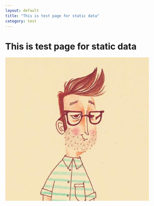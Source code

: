 ```yaml
---
layout: default
title: "This is test page for static data"
category: test
---
```


# This is test page for static data

![jae](/images/private/jae.jpeg)
